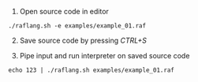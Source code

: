 1. Open source code in editor
```shell
./raflang.sh -e examples/example_01.raf
```

2. Save source code by pressing _CTRL+S_

3. Pipe input and run interpreter on saved source code

```shell
echo 123 | ./raflang.sh examples/example_01.raf
```
